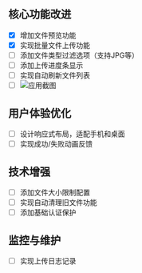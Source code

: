 ## 核心功能改进

- [x] 增加文件预览功能
- [x] 实现批量文件上传功能
- [ ] 添加文件类型过滤选项（支持JPG等）
- [ ] 添加上传进度条显示
- [ ] 实现自动刷新文件列表
- [ ] ![应用截图](800x400?text=iPad+File+Transfer+Screenshot)

## 用户体验优化

- [ ] 设计响应式布局，适配手机和桌面
- [ ] 实现成功/失败动画反馈

## 技术增强

- [ ] 添加文件大小限制配置
- [ ] 实现自动清理旧文件功能
- [ ] 添加基础认证保护

## 监控与维护

- [ ] 实现上传日志记录
